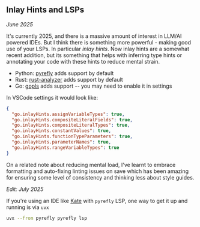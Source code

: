 ## Inlay Hints and LSPs

_June 2025_

It's currently 2025, and there is a massive amount of interest in LLM/AI powered IDEs. But I think there is something more powerful - making good use of your LSPs. In particular _inlay hints_. Now inlay hints are a somewhat recent addition, but its something that helps with inferring type hints or annotating your code with these hints to reduce mental strain. 

* Python: [pyrefly](https://pyrefly.org/) adds support by default
* Rust: [rust-analyzer](https://github.com/rust-lang/rust-analyzer) adds support by default
* Go: [gopls](https://github.com/golang/tools/tree/master/gopls) adds support -- you may need to enable it in settings

In VSCode settings it would look like:

```json
{
  "go.inlayHints.assignVariableTypes": true,
  "go.inlayHints.compositeLiteralFields": true,
  "go.inlayHints.compositeLiteralTypes": true,
  "go.inlayHints.constantValues": true,
  "go.inlayHints.functionTypeParameters": true,
  "go.inlayHints.parameterNames": true,
  "go.inlayHints.rangeVariableTypes": true
}
```

On a related note about reducing mental load, I've learnt to embrace formatting and auto-fixing linting issues on save which has been amazing for ensuring some level of consistency and thinking less about style guides.

_Edit: July 2025_

If you're using an IDE like [Kate](https://kate-editor.org/) with `pyrefly` LSP, one way to get it up and running is via `uvx`

```sh
uvx --from pyrefly pyrefly lsp
```
